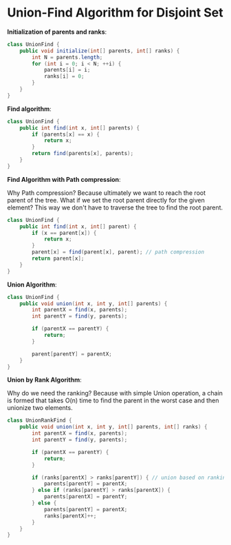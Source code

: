 # Union-Find Algorithm for Disjoint Set

**Initialization of parents and ranks**:

```java
class UnionFind {
    public void initialize(int[] parents, int[] ranks) {
        int N = parents.length;
        for (int i = 0; i < N; ++i) {
            parents[i] = i;
            ranks[i] = 0;
        }
    }
}
```

**Find algorithm**:

```java
class UnionFind {
    public int find(int x, int[] parents) {
        if (parents[x] == x) {
            return x;
        }
        return find(parents[x], parents);
    }
}
```

**Find Algorithm with Path compression**:

Why Path compression? Because ultimately we want to reach the root parent of the tree. What if we set the root parent directly for the given element? This way we don't have to traverse the tree to find the root parent.

```java
class UnionFind {
    public int find(int x, int[] parent) {
        if (x == parent[x]) {
            return x;
        }
        parent[x] = find(parent[x], parent); // path compression
        return parent[x];
    }
}
```

**Union Algorithm**:

```java
class UnionFind {
    public void union(int x, int y, int[] parents) {
        int parentX = find(x, parents);
        int parentY = find(y, parents);

        if (parentX == parentY) {
            return;
        }

        parent[parentY] = parentX;
    }
}
```

**Union by Rank Algorithm**:

Why do we need the ranking? Because with simple Union operation, a chain is formed that takes O(n) time to find the parent in the worst case and then unionize two elements.

```java
class UnionRankFind {
    public void union(int x, int y, int[] parents, int[] ranks) {
        int parentX = find(x, parents);
        int parentY = find(y, parents);

        if (parentX == parentY) {
            return;
        }

        if (ranks[parentX] > ranks[parentY]) { // union based on ranking
            parents[parentY] = parentX;
        } else if (ranks[parentY] > ranks[parentX]) {
            parents[parentX] = parentY;
        } else {
            parents[parentY] = parentX;
            ranks[parentX]++;
        }
    }
}
```